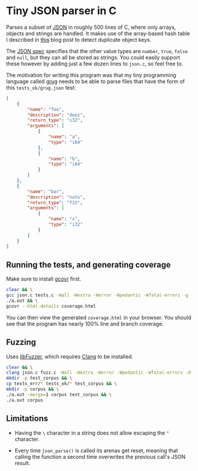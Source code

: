 # Tiny JSON parser in C

Parses a subset of [JSON](https://en.wikipedia.org/wiki/JSON) in roughly 500 lines of C, where only arrays, objects and strings are handled. It makes use of the array-based hash table I described in [this](https://mynameistrez.github.io/2024/06/19/array-based-hash-table-in-c.html) blog post to detect duplicate object keys.

The [JSON spec](https://www.json.org/json-en.html) specifies that the other value types are `number`, `true`, `false` and `null`, but they can all be stored as strings. You could easily support these however by adding just a few dozen lines to `json.c`, so feel free to.

The motivation for writing this program was that my tiny programming language called [grug](https://mynameistrez.github.io/2024/02/29/creating-the-perfect-modding-language.html) needs to be able to parse files that have the form of this `tests_ok/grug.json` test:

```json
[
	{
		"name": "foo",
		"description": "deez",
		"return_type": "i32",
		"arguments": [
			{
				"name": "a",
				"type": "i64"
			},
			{
				"name": "b",
				"type": "i64"
			}
		]
	},
	{
		"name": "bar",
		"description": "nuts",
		"return_type": "f32",
		"arguments": [
			{
				"name": "x",
				"type": "i32"
			}
		]
	}
]
```

## Running the tests, and generating coverage

Make sure to install [gcovr](https://gcovr.com/en/stable/installation.html) first.

```bash
clear && \
gcc json.c tests.c -Wall -Wextra -Werror -Wpedantic -Wfatal-errors -g --coverage && \
./a.out && \
gcovr --html-details coverage.html
```

You can then view the generated `coverage.html` in your browser. You should see that the program has nearly 100% line and branch coverage.

## Fuzzing

Uses [libFuzzer](https://llvm.org/docs/LibFuzzer.html), which requires [Clang](https://en.wikipedia.org/wiki/Clang) to be installed.

```bash
clear && \
clang json.c fuzz.c -Wall -Wextra -Werror -Wpedantic -Wfatal-errors -Ofast -march=native -g -fsanitize=address,undefined,fuzzer && \
mkdir -p test_corpus && \
cp tests_err/* tests_ok/* test_corpus && \
mkdir -p corpus && \
./a.out -merge=1 corpus test_corpus && \
./a.out corpus
```

## Limitations

* Having the `\` character in a string does not allow escaping the `"` character.

* Every time `json_parse()` is called its arenas get reset, meaning that calling the function a second time overwrites the previous call's JSON result.
